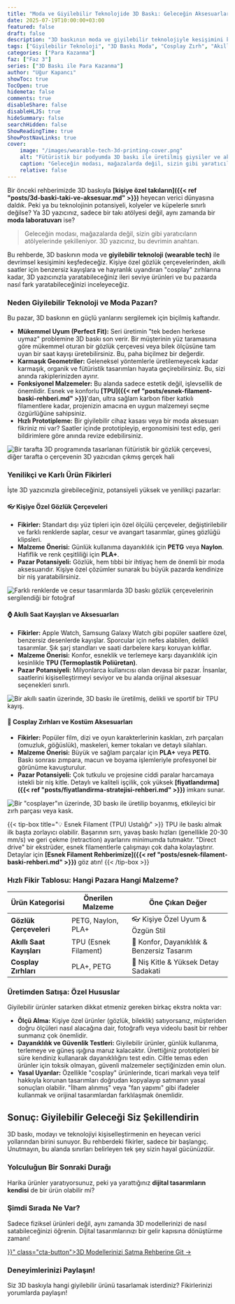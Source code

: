 ```yaml
---
title: "Moda ve Giyilebilir Teknolojide 3D Baskı: Geleceğin Aksesuarlarını Yaratın ve Pazarlayın"
date: 2025-07-19T10:00:00+03:00
featured: false
draft: false
description: "3D baskının moda ve giyilebilir teknolojiyle kesişimini keşfedin. Kişiye özel gözlük çerçeveleri, akıllı saat kayışları ve fütüristik cosplay zırhları gibi yenilikçi ürün fikirleri ve üretim ipuçları."
tags: ["Giyilebilir Teknoloji", "3D Baskı Moda", "Cosplay Zırh", "Akıllı Saat Kayışı", "Kişiye Özel Gözlük", "TPU Filament", "Moda Tasarımı", "Ürün Tasarımı"]
categories: ["Para Kazanma"]
faz: ["Faz 3"]
series: ["3D Baskı ile Para Kazanma"]
author: "Uğur Kapancı"
showToc: true
TocOpen: true
hidemeta: false
comments: true
disableShare: false
disableHLJS: true
hideSummary: false
searchHidden: false
ShowReadingTime: true
ShowPostNavLinks: true
cover:
    image: "/images/wearable-tech-3d-printing-cover.png"
    alt: "Fütüristik bir podyumda 3D baskı ile üretilmiş giysiler ve aksesuarlar giyen bir model"
    caption: "Geleceğin modası, mağazalarda değil, sizin gibi yaratıcıların atölyelerinde şekilleniyor."
    relative: false
---
```


Bir önceki rehberimizde 3D baskıyla **[kişiye özel takıların]({{< ref "posts/3d-baski-taki-ve-aksesuar.md" >}})** heyecan verici dünyasına daldık. Peki ya bu teknolojinin potansiyeli, kolyeler ve küpelerle sınırlı değilse? Ya 3D yazıcınız, sadece bir takı atölyesi değil, aynı zamanda bir **moda laboratuvarı** ise?

> Geleceğin modası, mağazalarda değil, sizin gibi yaratıcıların atölyelerinde şekilleniyor. 3D yazıcınız, bu devrimin anahtarı.

Bu rehberde, 3D baskının moda ve **giyilebilir teknoloji (wearable tech)** ile devrimsel kesişimini keşfedeceğiz. Kişiye özel gözlük çerçevelerinden, akıllı saatler için benzersiz kayışlara ve hayranlık uyandıran "cosplay" zırhlarına kadar, 3D yazıcınızla yaratabileceğiniz ileri seviye ürünleri ve bu pazarda nasıl fark yaratabileceğinizi inceleyeceğiz.

### Neden Giyilebilir Teknoloji ve Moda Pazarı?

Bu pazar, 3D baskının en güçlü yanlarını sergilemek için biçilmiş kaftandır.

* **Mükemmel Uyum (Perfect Fit):** Seri üretimin "tek beden herkese uymaz" problemine 3D baskı son verir. Bir müşterinin yüz taramasına göre mükemmel oturan bir gözlük çerçevesi veya bilek ölçüsüne tam uyan bir saat kayışı üretebilirsiniz. Bu, paha biçilmez bir değerdir.
* **Karmaşık Geometriler:** Geleneksel yöntemlerle üretilemeyecek kadar karmaşık, organik ve fütüristik tasarımları hayata geçirebilirsiniz. Bu, sizi anında rakiplerinizden ayırır.
* **Fonksiyonel Malzemeler:** Bu alanda sadece estetik değil, işlevsellik de önemlidir. Esnek ve konforlu **[TPU]({{< ref "posts/esnek-filament-baski-rehberi.md" >}})**'dan, ultra sağlam karbon fiber katkılı filamentlere kadar, projenizin amacına en uygun malzemeyi seçme özgürlüğüne sahipsiniz.
* **Hızlı Prototipleme:** Bir giyilebilir cihaz kasası veya bir moda aksesuarı fikriniz mi var? Saatler içinde prototipleyip, ergonomisini test edip, geri bildirimlere göre anında revize edebilirsiniz.

![Bir tarafta 3D programında tasarlanan fütüristik bir gözlük çerçevesi, diğer tarafta o çerçevenin 3D yazıcıdan çıkmış gerçek hali](/images/wearable-prototyping.png)

### Yenilikçi ve Karlı Ürün Fikirleri

İşte 3D yazıcınızla girebileceğiniz, potansiyeli yüksek ve yenilikçi pazarlar:

#### 👓 Kişiye Özel Gözlük Çerçeveleri
* **Fikirler:** Standart dışı yüz tipleri için özel ölçülü çerçeveler, değiştirilebilir ve farklı renklerde saplar, cesur ve avangart tasarımlar, güneş gözlüğü klipsleri.
* **Malzeme Önerisi:** Günlük kullanıma dayanıklılık için **PETG** veya **Naylon**. Hafiflik ve renk çeşitliliği için **PLA+**.
* **Pazar Potansiyeli:** Gözlük, hem tıbbi bir ihtiyaç hem de önemli bir moda aksesuarıdır. Kişiye özel çözümler sunarak bu büyük pazarda kendinize bir niş yaratabilirsiniz.

![Farklı renklerde ve cesur tasarımlarda 3D baskı gözlük çerçevelerinin sergilendiği bir fotoğraf](/images/3d-printed-glasses.png)

#### ⌚ Akıllı Saat Kayışları ve Aksesuarları
* **Fikirler:** Apple Watch, Samsung Galaxy Watch gibi popüler saatlere özel, benzersiz desenlerde kayışlar. Sporcular için nefes alabilen, delikli tasarımlar. Şık şarj standları ve saati darbelere karşı koruyan kılıflar.
* **Malzeme Önerisi:** Konfor, esneklik ve terlemeye karşı dayanıklılık için kesinlikle **TPU (Termoplastik Poliüretan)**.
* **Pazar Potansiyeli:** Milyonlarca kullanıcısı olan devasa bir pazar. İnsanlar, saatlerini kişiselleştirmeyi seviyor ve bu alanda orijinal aksesuar seçenekleri sınırlı.

![Bir akıllı saatin üzerinde, 3D baskı ile üretilmiş, delikli ve sportif bir TPU kayış.](/images/3d-printed-watch-band.png)

#### 🤖 Cosplay Zırhları ve Kostüm Aksesuarları
* **Fikirler:** Popüler film, dizi ve oyun karakterlerinin kaskları, zırh parçaları (omuzluk, göğüslük), maskeleri, kemer tokaları ve detaylı silahları.
* **Malzeme Önerisi:** Büyük ve sağlam parçalar için **PLA+** veya **PETG**. Baskı sonrası zımpara, macun ve boyama işlemleriyle profesyonel bir görünüme kavuşturulur.
* **Pazar Potansiyeli:** Çok tutkulu ve projesine ciddi paralar harcamaya istekli bir niş kitle. Detaylı ve kaliteli işçilik, çok yüksek **[fiyatlandırma]({{< ref "posts/fiyatlandirma-stratejisi-rehberi.md" >}})** imkanı sunar.

![Bir "cosplayer"ın üzerinde, 3D baskı ile üretilip boyanmış, etkileyici bir zırh parçası veya kask.](/images/3d-printed-cosplay.png)

{{< tip-box title="💡 Esnek Filament (TPU) Ustalığı" >}}
TPU ile baskı almak ilk başta zorlayıcı olabilir. Başarının sırrı, yavaş baskı hızları (genellikle 20-30 mm/s) ve geri çekme (retraction) ayarlarını minimumda tutmaktır. "Direct drive" bir ekstrüder, esnek filamentlerle çalışmayı çok daha kolaylaştırır. Detaylar için **[Esnek Filament Rehberimize]({{< ref "posts/esnek-filament-baski-rehberi.md" >}})** göz atın!
{{< /tip-box >}}

### Hızlı Fikir Tablosu: Hangi Pazara Hangi Malzeme?
<table class="summary-table wearable-ideas-table">
    <thead>
        <tr>
            <th>Ürün Kategorisi</th>
            <th>Önerilen Malzeme</th>
            <th>Öne Çıkan Değer</th>
        </tr>
    </thead>
    <tbody>
        <tr>
            <td><strong>Gözlük Çerçeveleri</strong></td>
            <td>PETG, Naylon, PLA+</td>
            <td>👓 Kişiye Özel Uyum & Özgün Stil</td>
        </tr>
        <tr>
            <td><strong>Akıllı Saat Kayışları</strong></td>
            <td>TPU (Esnek Filament)</td>
            <td>💪 Konfor, Dayanıklılık & Benzersiz Tasarım</td>
        </tr>
        <tr>
            <td><strong>Cosplay Zırhları</strong></td>
            <td>PLA+, PETG</td>
            <td>🎯 Niş Kitle & Yüksek Detay Sadakati</td>
        </tr>
    </tbody>
</table>

### Üretimden Satışa: Özel Hususlar

Giyilebilir ürünler satarken dikkat etmeniz gereken birkaç ekstra nokta var:

* **Ölçü Alma:** Kişiye özel ürünler (gözlük, bileklik) satıyorsanız, müşteriden doğru ölçüleri nasıl alacağına dair, fotoğraflı veya videolu basit bir rehber sunmanız çok önemlidir.
* **Dayanıklılık ve Güvenlik Testleri:** Giyilebilir ürünler, günlük kullanıma, terlemeye ve güneş ışığına maruz kalacaktır. Ürettiğiniz prototipleri bir süre kendiniz kullanarak dayanıklılığını test edin. Ciltle temas eden ürünler için toksik olmayan, güvenli malzemeler seçtiğinizden emin olun.
* **Yasal Uyarılar:** Özellikle "cosplay" ürünlerinde, ticari markalı veya telif hakkıyla korunan tasarımları doğrudan kopyalayıp satmanın yasal sonuçları olabilir. "İlham alınmış" veya "fan yapımı" gibi ifadeler kullanmak ve orijinal tasarımlardan farklılaşmak önemlidir.

## Sonuç: Giyilebilir Geleceği Siz Şekillendirin

3D baskı, modayı ve teknolojiyi kişiselleştirmenin en heyecan verici yollarından birini sunuyor. Bu rehberdeki fikirler, sadece bir başlangıç. Unutmayın, bu alanda sınırları belirleyen tek şey sizin hayal gücünüzdür.

### Yolculuğun Bir Sonraki Durağı

Harika ürünler yaratıyorsunuz, peki ya yarattığınız **dijital tasarımların kendisi** de bir ürün olabilir mi?

<div class="post-cta-box">
<h3>Şimdi Sırada Ne Var?</h3>
<p>Sadece fiziksel ürünleri değil, aynı zamanda 3D modellerinizi de nasıl satabileceğinizi öğrenin. Dijital tasarımlarınızı bir gelir kapısına dönüştürme zamanı!</p>
<a href="{{< ref "posts/model-satmak-pazarlama-rehberi.md" >}}" class="cta-button">3D Modellerinizi Satma Rehberine Git →</a>
</div>

### Deneyimlerinizi Paylaşın!
Siz 3D baskıyla hangi giyilebilir ürünü tasarlamak isterdiniz? Fikirlerinizi yorumlarda paylaşın!